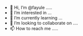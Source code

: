 - 👋 Hi, I’m @fayule .....
- 👀 I’m interested in ...
- 🌱 I’m currently learning ...
- 💞️ I’m looking to collaborate on ....
- 📫 How to reach me .....

<!---
fayule/fayule is a ✨ special ✨ repository because its `README.md` (this file) appears on your GitHub profile.
You can click the Preview link to take a look at your changes.
--->
